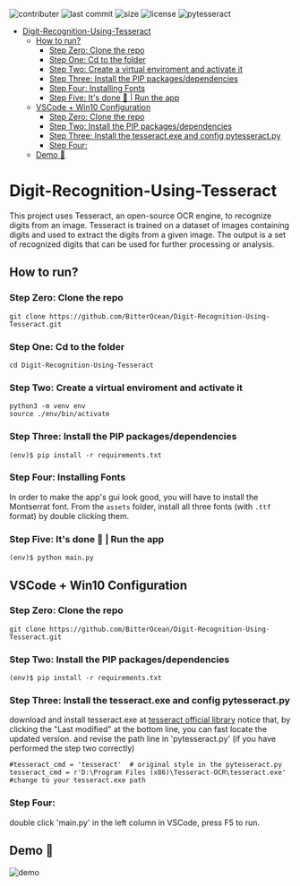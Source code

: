 ![contributer](https://img.shields.io/github/contributors/BitterOcean/Digit-Recognition-Using-Tesseract?style=for-the-badge)
![last commit](https://img.shields.io/github/last-commit/BitterOcean/Digit-Recognition-Using-Tesseract?style=for-the-badge)
![size](https://img.shields.io/github/repo-size/BitterOcean/Digit-Recognition-Using-Tesseract?style=for-the-badge)
![license](https://img.shields.io/github/license/BitterOcean/Digit-Recognition-Using-Tesseract?style=for-the-badge)
![pytesseract](https://img.shields.io/pypi/pyversions/pytesseract?style=for-the-badge)

- [Digit-Recognition-Using-Tesseract](#digit-recognition-using-tesseract)
  - [How to run?](#how-to-run)
    - [Step Zero: Clone the repo](#step-zero-clone-the-repo)
    - [Step One: Cd to the folder](#step-one-cd-to-the-folder)
    - [Step Two: Create a virtual enviroment and activate it](#step-two-create-a-virtual-enviroment-and-activate-it)
    - [Step Three: Install the PIP packages/dependencies](#step-three-install-the-pip-packages-dependencies)
    - [Step Four: Installing Fonts](#step-four-installing-fonts)
    - [Step Five: It's done 🎉 | Run the app](#step-five-it-s-done------run-the-app)
  - [VSCode + Win10 Configuration](#vscode-win10-configuration)
    - [Step Zero: Clone the repo](#step-zero-clone-the-repo-1)
    - [Step Two: Install the PIP packages/dependencies](#step-two-install-the-pip-packages-dependencies)
    - [Step Three: Install the tesseract.exe and config pytesseract.py](#step-three-install-the-tesseractexe-and-config-pytesseractpy)
    - [Step Four:](#step-four-)
  - [Demo 🎥](#demo---)

# Digit-Recognition-Using-Tesseract
This project uses Tesseract, an open-source OCR engine, to recognize digits from an image. Tesseract is trained on a dataset of images containing digits and used to extract the digits from a given image. The output is a set of recognized digits that can be used for further processing or analysis.

## How to run?

### Step Zero: Clone the repo
```code
git clone https://github.com/BitterOcean/Digit-Recognition-Using-Tesseract.git
```

### Step One: Cd to the folder
```code
cd Digit-Recognition-Using-Tesseract
```

### Step Two: Create a virtual enviroment and activate it
```code
python3 -m venv env
source ./env/bin/activate
```

### Step Three: Install the PIP packages/dependencies
```code
(env)$ pip install -r requirements.txt
```

### Step Four: Installing Fonts
In order to make the app's gui look good, you will have to install the Montserrat font. From the `assets` folder, install all three fonts (with `.ttf` format) by double clicking them.

### Step Five: It's done 🎉 | Run the app
```code
(env)$ python main.py
```
## VSCode + Win10 Configuration

### Step Zero: Clone the repo
```code
git clone https://github.com/BitterOcean/Digit-Recognition-Using-Tesseract.git
```

### Step Two: Install the PIP packages/dependencies
```code
(env)$ pip install -r requirements.txt
```

### Step Three: Install the tesseract.exe and config pytesseract.py
download and install tesseract.exe at [tesseract official library](https://digi.bib.uni-mannheim.de/tesseract/?C=M;O=D)
notice that, by clicking the "Last modified" at the bottom line, you can fast locate the updated version.
and revise the path line in 'pytesseract.py' (if you have performed the step two correctly)
```code
#tesseract_cmd = 'tesseract'  # original style in the pytesseract.py
tesseract_cmd = r'D:\Program Files (x86)\Tesseract-OCR\tesseract.exe' #change to your tesseract.exe path
```
### Step Four:
double click 'main.py' in the left column in VSCode, press F5 to run.

## Demo 🎥
![demo](https://user-images.githubusercontent.com/60509979/236934728-8f191d67-2b75-490e-8b16-e217b04ae0db.gif)

